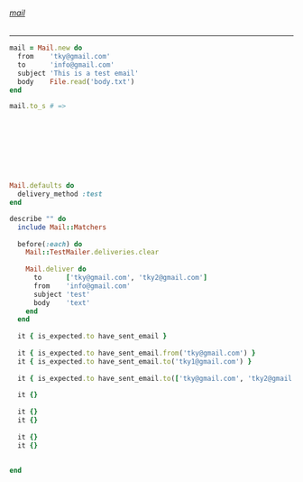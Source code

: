 ###### [mail](https://github.com/mikel/mail)
---


```usage.rb
mail = Mail.new do
  from    'tky@gmail.com' 
  to      'info@gmail.com'
  subject 'This is a test email'
  body    File.read('body.txt')
end

mail.to_s # =>










```

```spec/usage.rb
Mail.defaults do
  delivery_method :test
end

describe "" do
  include Mail::Matchers
  
  before(:each) do
    Mail::TestMailer.deliveries.clear
    
    Mail.deliver do
      to      ['tky@gmail.com', 'tky2@gmail.com']
      from    'info@gmail.com'
      subject 'test'
      body    'text'
    end
  end
  
  it { is_expected.to have_sent_email }
  
  it { is_expected.to have_sent_email.from('tky@gmail.com') }
  it { is_expected.to have_sent_email.to('tky1@gmail.com') }
  
  it { is_expected.to have_sent_email.to(['tky@gmail.com', 'tky2@gmail.com']) }
  
  it {}
  
  it {}
  it {}
  
  it {}
  it {}
  
  
end

```


```
```

```
```


```
```

```
```


```
```

```
```


```
```

```
```


```
```

```
```


```
```

```
```


```
```

```
```


```
```

```
```


```
```

```
```


```
```

```
```


```
```

```
```


```
```

```
```


```
```

```
```


```
```

```
```


```
```

```
```


```
```

```
```


```
```

```
```


```
```

```
```


```
```

```
```


```
```

```
```


```
```

```
```


```
```

```
```


```
```

```
```


```
```

```
```


```
```

```
```


```
```

```
```


```
```

```
```


```
```

```
```


```
```

```
```


```
```

```
```


```
```

```
```


```
```

```
```


```
```

```
```


```
```

```
```


```
```

```
```

